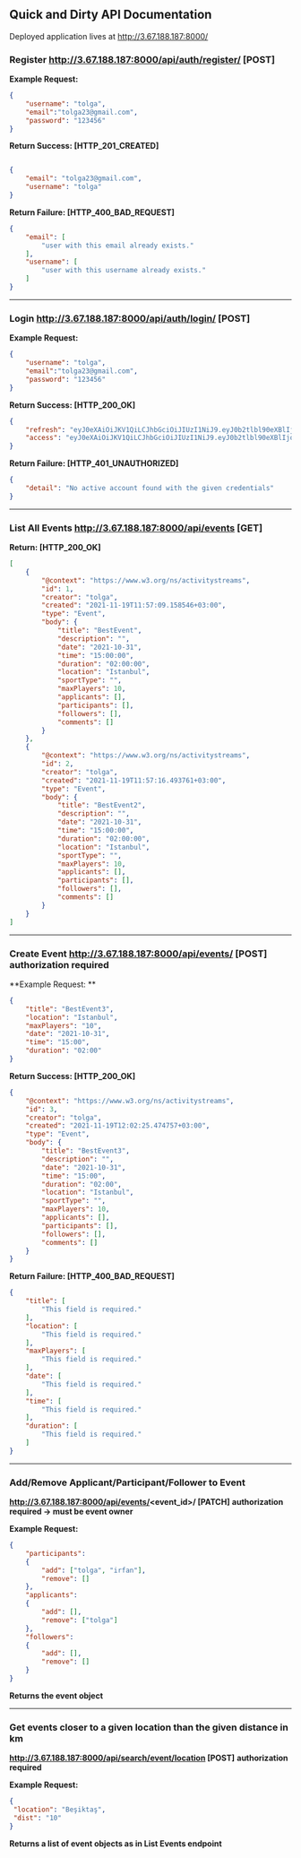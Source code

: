## **Quick and Dirty API Documentation**

Deployed application lives at http://3.67.188.187:8000/

### **Register** http://3.67.188.187:8000/api/auth/register/ [POST]

**Example Request:** 

```json
{
    "username": "tolga",
    "email":"tolga23@gmail.com",
    "password": "123456"
}
```

**Return Success: [HTTP_201_CREATED]**

```json

{
    "email": "tolga23@gmail.com",
    "username": "tolga"
}
```

**Return Failure: [HTTP_400_BAD_REQUEST]**
```json
{
    "email": [
        "user with this email already exists."
    ],
    "username": [
        "user with this username already exists."
    ]
}
```
---
### **Login** http://3.67.188.187:8000/api/auth/login/ [POST]

**Example Request:** 

```json
{
    "username": "tolga",
    "email":"tolga23@gmail.com",
    "password": "123456"
}
```

**Return Success: [HTTP_200_OK]**

```json
{
    "refresh": "eyJ0eXAiOiJKV1QiLCJhbGciOiJIUzI1NiJ9.eyJ0b2tlbl90eXBlIjoicmVmcmVzaCIsImV4cCI6MTYzNzM5ODIyOCwiaWF0IjoxNjM3MzExODI4LCJqdGkiOiJkOGE1ODA4OTI4NDE0MjUwODcyOGVhM2EzYzBlMDYzYyIsInVzZXJfaWQiOjF9.ec5ZTWDNup9Hu_eOk0o3UptNKnezolpi7vQaiAn5Dh8",
    "access": "eyJ0eXAiOiJKV1QiLCJhbGciOiJIUzI1NiJ9.eyJ0b2tlbl90eXBlIjoiYWNjZXNzIiwiZXhwIjoxNjM3MzE1NDI4LCJpYXQiOjE2MzczMTE4MjgsImp0aSI6IjI3MWU3YzE3ODRjZTRhNDBiMTYzODNhZGM5YmI5Nzc3IiwidXNlcl9pZCI6MX0.l_fMHvT-8rDsScN6E7fYXEgG-F2QNHntt5zp7EqlaTs"
}
```

**Return Failure: [HTTP_401_UNAUTHORIZED]**
```json
{
    "detail": "No active account found with the given credentials"
}
```
---
### **List All Events** http://3.67.188.187:8000/api/events [GET] 

**Return: [HTTP_200_OK]**

```json
[
    {
        "@context": "https://www.w3.org/ns/activitystreams",
        "id": 1,
        "creator": "tolga",
        "created": "2021-11-19T11:57:09.158546+03:00",
        "type": "Event",
        "body": {
            "title": "BestEvent",
            "description": "",
            "date": "2021-10-31",
            "time": "15:00:00",
            "duration": "02:00:00",
            "location": "Istanbul",
            "sportType": "",
            "maxPlayers": 10,
            "applicants": [],
            "participants": [],
            "followers": [],
            "comments": []
        }
    },
    {
        "@context": "https://www.w3.org/ns/activitystreams",
        "id": 2,
        "creator": "tolga",
        "created": "2021-11-19T11:57:16.493761+03:00",
        "type": "Event",
        "body": {
            "title": "BestEvent2",
            "description": "",
            "date": "2021-10-31",
            "time": "15:00:00",
            "duration": "02:00:00",
            "location": "Istanbul",
            "sportType": "",
            "maxPlayers": 10,
            "applicants": [],
            "participants": [],
            "followers": [],
            "comments": []
        }
    }
]
```
---
### **Create Event** http://3.67.188.187:8000/api/events/ [POST] **authorization required**

**Example Request: **

```json
{
    "title": "BestEvent3",
    "location": "Istanbul",
    "maxPlayers": "10",
    "date": "2021-10-31",
    "time": "15:00",
    "duration": "02:00"
}
```

**Return Success: [HTTP_200_OK]**
```json
{
    "@context": "https://www.w3.org/ns/activitystreams",
    "id": 3,
    "creator": "tolga",
    "created": "2021-11-19T12:02:25.474757+03:00",
    "type": "Event",
    "body": {
        "title": "BestEvent3",
        "description": "",
        "date": "2021-10-31",
        "time": "15:00",
        "duration": "02:00",
        "location": "Istanbul",
        "sportType": "",
        "maxPlayers": 10,
        "applicants": [],
        "participants": [],
        "followers": [],
        "comments": []
    }
}
```

**Return Failure: [HTTP_400_BAD_REQUEST]**
```json
{
    "title": [
        "This field is required."
    ],
    "location": [
        "This field is required."
    ],
    "maxPlayers": [
        "This field is required."
    ],
    "date": [
        "This field is required."
    ],
    "time": [
        "This field is required."
    ],
    "duration": [
        "This field is required."
    ]
}
```
---
### **Add/Remove Applicant/Participant/Follower to Event** 
**http://3.67.188.187:8000/api/events/<event_id>/   [PATCH]** **authorization required -> must be event owner**

**Example Request:**

```json
{
    "participants":
    {
        "add": ["tolga", "irfan"],
        "remove": []
    },
    "applicants":
    {
        "add": [],
        "remove": ["tolga"]
    },
    "followers":
    {
        "add": [],
        "remove": []
    }          
}
```
**Returns the event object**

---

### **Get events closer to a given location than the given distance in km**
**http://3.67.188.187:8000/api/search/event/location [POST]** **authorization required**

**Example Request:**

```json
{
 "location": "Beşiktaş",
 "dist": "10"     
}
```

**Returns a list of event objects as in List Events endpoint**
